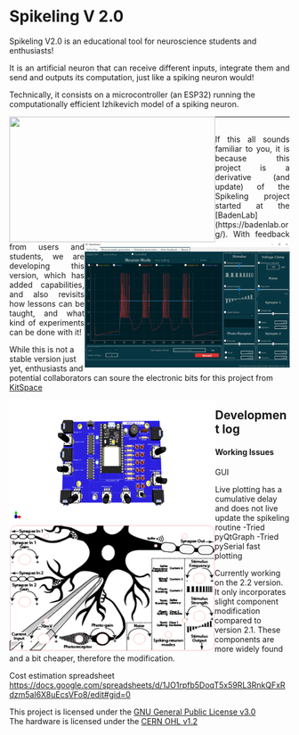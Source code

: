 # Spikeling V 2.0


Spikeling V2.0 is an educational tool for neuroscience students and enthusiasts!

<p style='text-align: justify;'>
It is an artificial neuron that can receive different inputs, integrate them and send and outputs its computation, just like a spiking neuron would!

Technically, it consists on a microcontroller (an ESP32) running the computationally efficient Izhikevich model of a spiking neuron.
</p>

<div>

<p style='text-align: justify;'>
<img align="left" width="370" height="225" src="https://github.com/MaxZimmer/Spikeling-V2/blob/main/Images/Spikeling_hardware.png">
<img align="right" width="369" height="225" src="https://github.com/MaxZimmer/Spikeling-V2/blob/main/Images/GUI_main_screen.png">
</p>

</div>

***

<p style='text-align: justify;'>
<br>
If this all sounds familiar to you, it is because this project is a derivative (and update) of the Spikeling project started at the [BadenLab](https://badenlab.org/). With feedback from users and students, we are developing this version, which has added capabilities, and also revisits how lessons can be taught, and what kind of experiments can be done with it!

While this is not a stable version just yet, enthusiasts and potential collaborators can soure the electronic bits for this project from [KitSpace](#)
</p


***

<img align="left" width="370" height="225" src="https://github.com/MaxZimmer/Spikeling-V2/blob/main/Images/PCB.png">
<img align="left" width="369" height="225" src="https://github.com/MaxZimmer/Spikeling-V2/blob/main/Images/Spikeling_front.png">
</p>

## Development log

#### Working Issues

GUI

Live plotting has a cumulative delay and does not live update the spikeling routine
-Tried pyQtGraph
-Tried pySerial fast plotting


Currently working on the 2.2 version.
It only incorporates slight component modification compared to version 2.1. These components are more widely found and a bit cheaper, therefore the modification.

Cost estimation spreadsheet
https://docs.google.com/spreadsheets/d/1JO1rpfb5DoqT5x59RL3RnkQFxRdzm5al6X8uEcsVFo8/edit#gid=0

This project is licensed under the [GNU General Public License v3.0](https://github.com/BadenLab/Openspritzer/blob/master/LICENSE)<br>
The hardware is licensed under the [CERN OHL v1.2](https://github.com/BadenLab/LED-Zappelin/blob/master/PCB/LICENSE)
